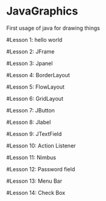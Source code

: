 # JavaGraphics
First usage of java for drawing things

#Lesson 1:
    hello world

#Lesson 2:
    JFrame

#Lesson 3:
    Jpanel

#Lesson 4:
    BorderLayout

#Lesson 5:
    FlowLayout

#Lesson 6:
    GridLayout

#Lesson 7:
    JButton

#Lesson 8:
    Jlabel

#Lesson 9:
    JTextField

#Lesson 10:
    Action Listener

#Lesson 11:
    Nimbus

#Lesson 12:
    Password field

#Lesson 13:
    Menu Bar

#Lesson 14:
    Check Box